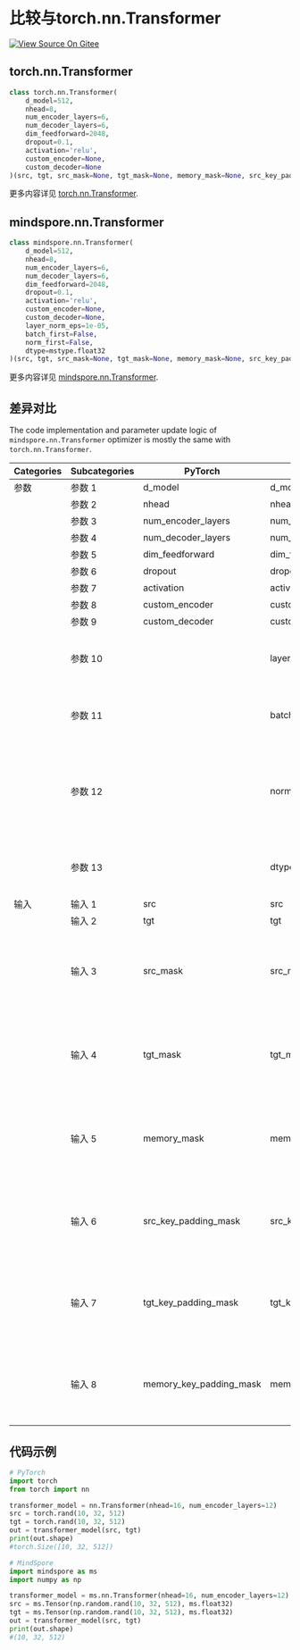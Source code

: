 # 比较与torch.nn.Transformer

[![View Source On Gitee](https://mindspore-website.obs.cn-north-4.myhuaweicloud.com/website-images/master/resource/_static/logo_source_en.svg)](https://gitee.com/mindspore/docs/blob/master/docs/mindspore/source_zh_cn/note/api_mapping/pytorch_diff/Transformer.md)

## torch.nn.Transformer

```python
class torch.nn.Transformer(
    d_model=512,
    nhead=8,
    num_encoder_layers=6,
    num_decoder_layers=6,
    dim_feedforward=2048,
    dropout=0.1,
    activation='relu',
    custom_encoder=None,
    custom_decoder=None
)(src, tgt, src_mask=None, tgt_mask=None, memory_mask=None, src_key_padding_mask=None, tgt_key_padding_mask=None, memory_key_padding_mask=None)
```

更多内容详见 [torch.nn.Transformer](https://pytorch.org/docs/1.8.1/generated/torch.nn.Transformer.html).

## mindspore.nn.Transformer

```python
class mindspore.nn.Transformer(
    d_model=512,
    nhead=8,
    num_encoder_layers=6,
    num_decoder_layers=6,
    dim_feedforward=2048,
    dropout=0.1,
    activation='relu',
    custom_encoder=None,
    custom_decoder=None,
    layer_norm_eps=1e-05,
    batch_first=False,
    norm_first=False,
    dtype=mstype.float32
)(src, tgt, src_mask=None, tgt_mask=None, memory_mask=None, src_key_padding_mask=None, tgt_key_padding_mask=None, memory_key_padding_mask=None)
```

更多内容详见 [mindspore.nn.Transformer](https://mindspore.cn/docs/zh-CN/master/api_python/nn/mindspore.nn.Transformer.html).

## 差异对比

The code implementation and parameter update logic of `mindspore.nn.Transformer` optimizer is mostly the same with `torch.nn.Transformer`.

| Categories | Subcategories |PyTorch | MindSpore | Difference |
| --- | ---   | ---   | ---        |---  |
| 参数 | 参数 1 | d_model       | d_model        | 功能一致 |
|      | 参数 2 | nhead           | nhead | 功能一致 |
|      | 参数 3 | num_encoder_layers        | num_encoder_layers | 功能一致 |
|      | 参数 4 | num_decoder_layers        | num_decoder_layers | 功能一致 |
|      | 参数 5 | dim_feedforward        | dim_feedforward | 功能一致 |
|      | 参数 6 | dropout        | dropout | 功能一致 |
|      | 参数 7 | activation        | activation | 功能一致 |
|      | 参数 8 | custom_encoder        | custom_encoder | 功能一致 |
|      | 参数 9 | custom_decoder        | custom_decoder | 功能一致 |
|      | 参数 10 |                | layer_norm_eps          | MindSpore可配置LayerNorm层的eps值, PyTorch没有此功能 |
|      | 参数 11 |                | batch_first          | MindSpore可配置第一维是否输出batch维度, PyTorch没有此功能 |
|      | 参数 12 |                | norm_first          | MindSpore可配置LayerNorm层是否位于MultiheadAttention层和FeedForward之间或之后, PyTorch没有此功能 |
|      | 参数 13 |                     | dtype          | MindSpore可配置网络参数的dtype， PyTorch没有此功能。 |
| 输入  | 输入 1 | src            | src | 功能一致                                              |
|     | 输入 2 | tgt            | tgt | 功能一致                                              |
|     | 输入 3 | src_mask           | src_mask | MindSpore中dtype可设置为float或Bool Tensor，PyTorch中dtype可设置为float、byte或Bool Tensor |
|     | 输入 4 | tgt_mask           | tgt_mask | MindSpore中dtype可设置为float或Bool Tensor，PyTorch中dtype可设置为float、byte或Bool Tensor |
|     | 输入 5 | memory_mask           | memory_mask | MindSpore中dtype可设置为float或Bool Tensor，PyTorch中dtype可设置为float、byte或Bool Tensor |
|     | 输入 6 | src_key_padding_mask      | src_key_padding_mask | MindSpore中dtype可设置为float或Bool Tensor，PyTorch中dtype可设置为byte或Bool Tensor |
|     | 输入 7 | tgt_key_padding_mask      | tgt_key_padding_mask | MindSpore中dtype可设置为float或Bool Tensor，PyTorch中dtype可设置为byte或Bool Tensor |
|     | 输入 8 | memory_key_padding_mask   | memory_key_padding_mask | MindSpore中dtype可设置为float或Bool Tensor，PyTorch中dtype可设置为byte或Bool Tensor |

## 代码示例

```python
# PyTorch
import torch
from torch import nn

transformer_model = nn.Transformer(nhead=16, num_encoder_layers=12)
src = torch.rand(10, 32, 512)
tgt = torch.rand(10, 32, 512)
out = transformer_model(src, tgt)
print(out.shape)
#torch.Size([10, 32, 512])

# MindSpore
import mindspore as ms
import numpy as np

transformer_model = ms.nn.Transformer(nhead=16, num_encoder_layers=12)
src = ms.Tensor(np.random.rand(10, 32, 512), ms.float32)
tgt = ms.Tensor(np.random.rand(10, 32, 512), ms.float32)
out = transformer_model(src, tgt)
print(out.shape)
#(10, 32, 512)
```
